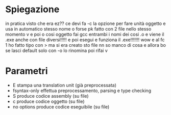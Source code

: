 # Spiegazione
in pratica visto che era ez?? ce devi fa -c la opzione per fare unità oggetto e usa in automatico stesso nome o forse pk fatto con 2 file nello stesso momento v e poi o cosi oggetto fai gcc entrambi i nomi dei cosi .o e viene il .exe anche con file diversi!!!!! e poi esegui e funziona il .exe!!!!!!! wow e al fc 1 ho fatto tipo con > ma si era creato sto file nn so manco di cosa e allora bo se lasci default solo con -o lo rinomina poi rifai v
# Parametri
- E		stampa una translation unit (già preprocessata) 
- fsyntax-only	effettua preprocessamento, parsing e type checking
- S		produce codice assembly (su file)
- c		produce codice oggetto (su file)
- no options	produce codice eseguibile (su file)
